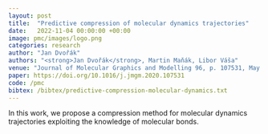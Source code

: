 ```yaml
---
layout: post
title:  "Predictive compression of molecular dynamics trajectories"
date:   2022-11-04 00:00:00 +00:00
image: pmc/images/logo.png
categories: research
author: "Jan Dvořák"
authors: "<strong>Jan Dvořák</strong>, Martin Maňák, Libor Váša"
venue: "Journal of Molecular Graphics and Modelling 96, p. 107531, May 2020"
paper: https://doi.org/10.1016/j.jmgm.2020.107531
code: /pmc
bibtex: /bibtex/predictive-compression-molecular-dynamics.txt
---
```

In this work, we propose a compression method for molecular dynamics trajectories exploiting the knowledge of molecular bonds.